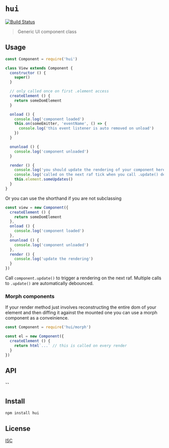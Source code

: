 # `hui`

[![Build Status](https://travis-ci.org/hui.svg?branch=master)](https://travis-ci.org/hui)

> Generic UI component class

## Usage

``` js
const Component = require('hui')

class View extends Component {
  constructor () {
    super()
  }

  // only called once on first .element access
  createElement () {
    return someDomElement
  }

  onload () {
    console.log('component loaded')
    this.on(someEmitter, 'eventName', () => {
      console.log('this event listener is auto removed on unload')
    })
  }

  onunload () {
    console.log('component unloaded')
  }

  render () {
    console.log('you should update the rendering of your component here')
    console.log('called on the next raf tick when you call .update() debounced')
    this.element.someUpdates()
  }
}
```

Or you can use the shorthand if you are not subclassing

``` js
const view = new Component({
  createElement () {
    return someDomElement
  },
  onload () {
    console.log('component loaded')
  },
  onunload () {
    console.log('component unloaded')
  },
  render () {
    console.log('update the rendering')
  }
})
```

Call `component.update()` to trigger a rendering on the next raf. Multiple calls to `.update()` are automatically debounced.

### Morph components

If your render method just involves reconstructing the entire dom of your element and then diffing it against the mounted one
you can use a morph component as a conveinience.

``` js
const Component = require('hui/morph')

const el = new Component({
  createElement () {
    return html`...` // this is called on every render
  }
})
```

## API

### ``

## Install

```sh
npm install hui
```

## License

[ISC](LICENSE)
